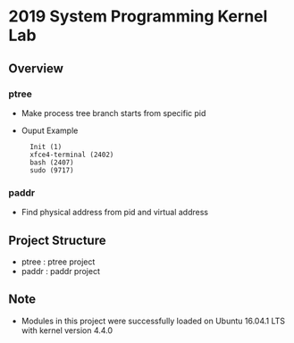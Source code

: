 # 2019 System Programming Kernel Lab

## Overview

### ptree
* Make process tree branch starts from specific pid
* Ouput Example

        Init (1)
        xfce4-terminal (2402)
        bash (2407)
        sudo (9717)

### paddr
* Find physical address from pid and virtual address

## Project Structure
* ptree : ptree project
* paddr : paddr project

## Note
* Modules in this project were successfully loaded on Ubuntu 16.04.1 LTS with kernel version 4.4.0
